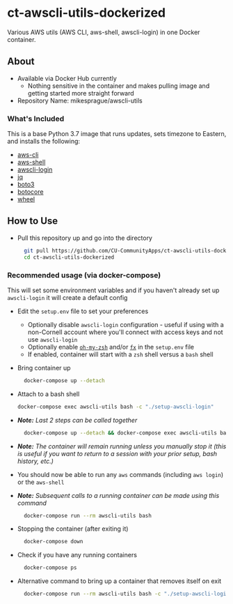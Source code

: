# ct-awscli-utils-dockerized

Various AWS utils (AWS CLI, aws-shell, awscli-login) in one Docker container.

## About

- Available via Docker Hub currently
  - Nothing sensitive in the container and makes pulling image and getting started more straight forward
- Repository Name: mikesprague/awscli-utils

### What's Included

This is a base Python 3.7 image that runs updates, sets timezone to Eastern,
and installs the following:

- [aws-cli](https://aws.amazon.com/cli/)
- [aws-shell](https://github.com/awslabs/aws-shell)
- [awscli-login](https://github.com/techservicesillinois/awscli-login)
- [jq](https://stedolan.github.io/jq/)
- [boto3](https://github.com/boto/boto3)
- [botocore](https://github.com/boto/botocore)
- [wheel](https://github.com/pypa/wheel)

## How to Use

- Pull this repository up and go into the directory

  ```bash
    git pull https://github.com/CU-CommunityApps/ct-awscli-utils-dockerized.git
    cd ct-awscli-utils-dockerized
  ```

### Recommended usage (via docker-compose)

This will set some environment variables and if you haven't already set up `awscli-login` it will create a default config

- Edit the `setup.env` file to set your preferences
  - Optionally disable `awscli-login` configuration - useful if using with a non-Cornell account where you'll connect with access keys and not use `awscli-login`
  - Optionally enable [`oh-my-zsh`](https://github.com/robbyrussell/oh-my-zsh/) and/or [`fx`](https://github.com/antonmedv/fx/) in the `setup.env` file
  - If enabled, container will start with a `zsh` shell versus a `bash` shell

- Bring container up

  ```bash
    docker-compose up --detach
  ```

- Attach to a bash shell

  ```bash
  docker-compose exec awscli-utils bash -c "./setup-awscli-login"
  ```

- _**Note:** Last 2 steps can be called together_

  ```bash
    docker-compose up --detach && docker-compose exec awscli-utils bash -c "./setup-awscli-login"
  ```

- _**Note:** The container will remain running unless you manually stop it (this is useful if you want to return to a session with your prior setup, bash history, etc.)_

- You should now be able to run any `aws` commands (including `aws login`) or the `aws-shell`

- _**Note:** Subsequent calls to a running container can be made using this command_

  ```bash
    docker-compose run --rm awscli-utils bash
  ```

- Stopping the container (after exiting it)

  ```bash
    docker-compose down
  ```

- Check if you have any running containers

  ```bash
    docker-compose ps
  ```

- Alternative command to bring up a container that removes itself on exit

  ```bash
    docker-compose run --rm awscli-utils bash -c "./setup-awscli-login"
  ```
